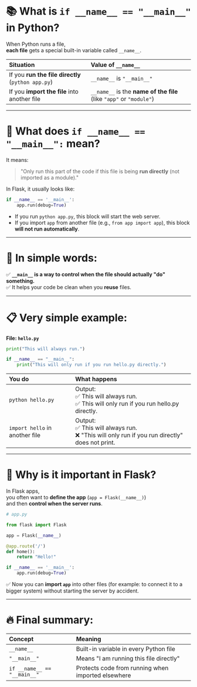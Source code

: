 
# 📚 What is `if __name__ == "__main__"` in Python?

When Python runs a file,  
**each file** gets a special built-in variable called `__name__`.

| Situation | Value of `__name__` |
|:---|:---|
| If you **run the file directly** (`python app.py`) | `__name__` is `"__main__"` |
| If you **import the file** into another file | `__name__` is the **name of the file** (like `"app"` or `"module"`) |

---

# 🧠 What does `if __name__ == "__main__":` mean?

It means:

> "Only run this part of the code if this file is being **run directly** (not imported as a module)."

In Flask, it usually looks like:

```python
if __name__ == '__main__':
    app.run(debug=True)
```

- If you run `python app.py`, this block will start the web server.
- If you import `app` from another file (e.g., `from app import app`), this block **will not run automatically**.

---

# 🎯 In simple words:

✅ **`__main__` is a way to control when the file should actually "do" something.**  
✅ It helps your code be clean when you **reuse** files.

---

# 📋 Very simple example:

**File: `hello.py`**

```python
print("This will always run.")

if __name__ == "__main__":
    print("This will only run if you run hello.py directly.")
```

| You do | What happens |
|:---|:---|
| `python hello.py` | Output:<br>✅ This will always run.<br>✅ This will only run if you run hello.py directly. |
| `import hello` in another file | Output:<br>✅ This will always run.<br>❌ "This will only run if you run directly" does not print. |

---

# 🚀 Why is it important in Flask?

In Flask apps,  
you often want to **define the app** (`app = Flask(__name__)`)  
and then **control when the server runs**.

```python
# app.py

from flask import Flask

app = Flask(__name__)

@app.route('/')
def home():
    return "Hello!"

if __name__ == '__main__':
    app.run(debug=True)
```

✅ Now you can **import `app`** into other files (for example: to connect it to a bigger system) without starting the server by accident.

---

# 🔥 Final summary:

| Concept | Meaning |
|:---|:---|
| `__name__` | Built-in variable in every Python file |
| `"__main__"` | Means "I am running this file directly" |
| `if __name__ == "__main__"` | Protects code from running when imported elsewhere |
